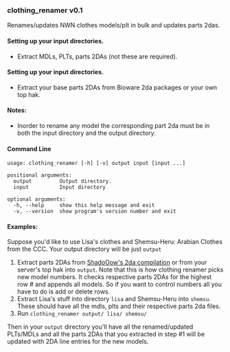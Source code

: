 ### clothing_renamer v0.1

Renames/updates NWN clothes models/plt in bulk and updates parts
2das.

#### Setting up your input directories.
* Extract MDLs, PLTs, parts 2DAs (not these are required).

#### Setting up your input directories.
* Extract your base parts 2DAs from Bioware 2da packages or your own
  top hak.

#### Notes:
* Inorder to rename any model the corresponding part 2da must be in
  both the input directory and the output directory.

#### Command Line
```
usage: clothing_renamer [-h] [-v] output input [input ...]

positional arguments:
  output         Output directory.
  input          Input directory

optional arguments:
  -h, --help     show this help message and exit
  -v, --version  show program's version number and exit

```

#### Examples:

Suppose you'd like to use Lisa's clothes and Shemsu-Heru: Arabian
Clothes from the CCC.  Your output directory will be just `output`

1. Extract parts 2DAs from
   [ShadoOow's 2da compilation](http://neverwintervault.org/project/nwn1/other/nwn-hordes-underdark-169-full-2da-source)
   or from your server's top hak into `output`.
   Note that this is how clothing renamer picks new model numbers.  It
   checks respective parts 2DAs for the highest row # and appends all
   models.  So if you want to control numbers all you have to do is
   add or delete rows.
2. Extract Lisa's stuff into directory `lisa` and Shemsu-Heru into
   `shemsu`.  These should have all the mdls, plts and their respective
   parts 2da files.
3. Run `clothing_renamer output/ lisa/ shemsu/`

Then in your `output` directory you'll have all the renamed/updated
PLTs/MDLs and all the parts 2DAs that you extracted in step #1 will be
updated with 2DA line entries for the new models.
